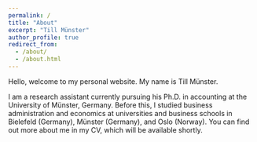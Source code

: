 ```yaml
---
permalink: /
title: "About"
excerpt: "Till Münster"
author_profile: true
redirect_from: 
  - /about/
  - /about.html
---
```


Hello, welcome to my personal website. My name is Till Münster.

I am a research assistant currently pursuing his Ph.D. in accounting at the University of Münster, Germany. Before this, I studied business administration and economics at universities and business schools in Bielefeld (Germany), Münster (Germany), and Oslo (Norway). You can find out more about me in my CV, which will be available shortly.
